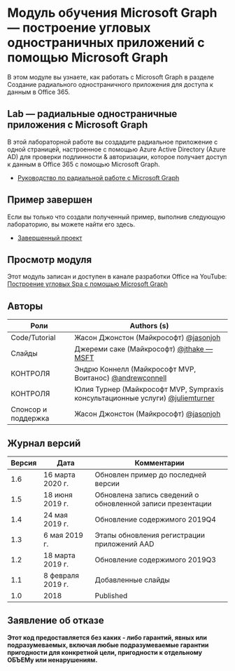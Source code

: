 # <a name="microsoft-graph-training-module---build-angular-single-page-apps-with-microsoft-graph"></a>Модуль обучения Microsoft Graph — построение угловых одностраничных приложений с помощью Microsoft Graph

В этом модуле вы узнаете, как работать с Microsoft Graph в разделе Создание радиального одностраничного приложения для доступа к данным в Office 365.

## <a name="lab---angular-single-page-apps-with-the-microsoft-graph"></a>Lab — радиальные одностраничные приложения с Microsoft Graph

В этой лабораторной работе вы создадите радиальное приложение с одной страницей, настроенное с помощью Azure Active Directory (Azure AD) для проверки подлинности & авторизации, которое получает доступ к данным в Office 365 с помощью Microsoft Graph.

- [Руководство по радиальной работе с Microsoft Graph](https://docs.microsoft.com/graph/tutorials/angular)

## <a name="completed-sample"></a>Пример завершен

Если вы только что создали полученный пример, выполнив следующую лабораторию, вы можете найти его здесь.

- [Завершенный проект](demo)

## <a name="watch-the-module"></a>Просмотр модуля

Этот модуль записан и доступен в канале разработки Office на YouTube: [Построение угловых Spa с помощью Microsoft Graph](https://youtu.be/KUPRTTOUzz8)

## <a name="contributors"></a>Авторы

|       Роли       |                                           Authors (s)                                           |
| ----------------- | --------------------------------------------------------------------------------------------- |
| Code/Tutorial   | Жасон Джонстон (Майкрософт) [@jasonjoh](//github.com/jasonjoh)                                 |
| Слайды            | Джереми саке (Майкрософт) [@jthake — MSFT](//github.com/jthake-msft)                             |
| КОНТРОЛЯ                | Эндрю Коннелл (Майкрософт MVP, Воитанос) [@andrewconnell](//github.com/andrewconnell)         |
| КОНТРОЛЯ                | Юлия Турнер (Майкрософт MVP, Sympraxis консультационные услуги) [@juliemturner](//github.com/juliemturner) |
| Спонсор и поддержка | Жасон Джонстон (Майкрософт) [@jasonjoh](//github.com/jasonjoh)                                 |

## <a name="version-history"></a>Журнал версий

| Версия |       Дата       |                     Комментарии                     |
| ------- | ---------------- | ------------------------------------------------ |
| 1.6     | 16 марта 2020 г.   | Обновлен пример до последней версии                |
| 1.5     | 18 июня 2019 г.    | Обновлена запись сведений о обновленной записи презентации |
| 1.4     | 24 мая 2019 г.     | Обновление содержимого 2019Q4                           |
| 1.3     | 6 мая 2019 г.      | Этапы обновления регистрации приложений AAD               |
| 1.2     | 18 марта 2019 г.   | Обновление содержимого 2019Q3                           |
| 1.1     | 8 февраля 2019 г. | Добавленные слайды                                     |
| 1.0     | 2018             | Published                                        |

## <a name="disclaimer"></a>Заявление об отказе

**Этот код предоставляется без каких *-* либо гарантий, явных или подразумеваемых, включая любые подразумеваемые гарантии пригодности для конкретной цели, пригодности к отдельному ОБЪЕМу или ненарушениям.**
